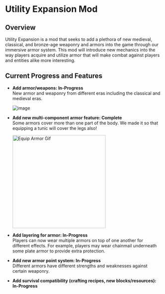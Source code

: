 # Utility Expansion Mod

## Overview
Utility Expansion is a mod that seeks to add a plethora of new medieval, classical, and bronze-age weaponry and armors into the game through our immersive armor system. This mod will introduce new mechanics into the way players acquire and utilize armor that will make combat against players and entities alike more interesting. 

## Current Progress and Features
- **Add armor/weapons: In-Progress**   
  New armor and weaponry from different eras including the classical and medieval eras. 

  ![image](https://github.com/boomty/UtilityExpansion/assets/114364542/3361f942-6d7a-48eb-acfd-043be2439924)

- **Add new multi-component armor feature: Complete**  
  Some armors cover more than one part of the body. We made it so that equipping a tunic will cover the legs also!

  <img src="https://media4.giphy.com/media/v1.Y2lkPTc5MGI3NjExNG14M2tlNjl4enp2OWF0MjBheXFnb2EzYmJjZjFjMDNybnU2d2dtcSZlcD12MV9pbnRlcm5hbF9naWZfYnlfaWQmY3Q9Zw/ZihjqcfDa3xqKXl8Yn/giphy.gif" alt="Equip Armor Gif" width="300" />

- **Add layering for armor: In-Progress**   
  Players can now wear multiple armors on top of one another for different effects. For example, players may wear chainmail underneath some plate armor to provide extra protection.

- **Add new armor point system: In-Progress**   
  Different armors have different strengths and weaknesses against certain weaponry. 

- **Add survival compatibility (crafting recipes, new blocks/resources): In-Progress**  
